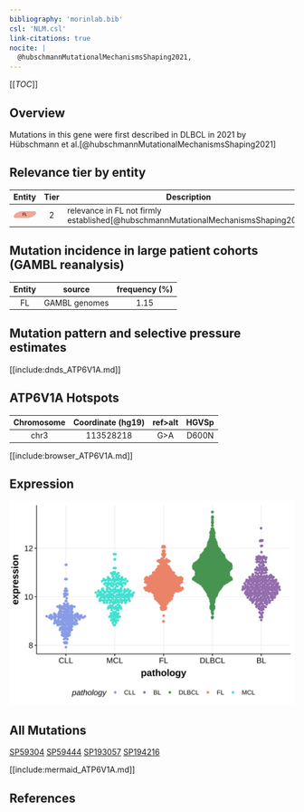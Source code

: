 ```yaml
---
bibliography: 'morinlab.bib'
csl: 'NLM.csl'
link-citations: true
nocite: |
  @hubschmannMutationalMechanismsShaping2021, 
---
```

[[_TOC_]]

## Overview

Mutations in this gene were first described in DLBCL in 2021 by Hübschmann et al.[@hubschmannMutationalMechanismsShaping2021]


## Relevance tier by entity

|Entity|Tier|Description                           |
|:------:|:----:|--------------------------------------|
|![FL](images/icons/FL_tier2.png)    |2   |relevance in FL not firmly established[@hubschmannMutationalMechanismsShaping2021]|

## Mutation incidence in large patient cohorts (GAMBL reanalysis)

|Entity|source       |frequency (%)|
|:------:|:-------------:|:-------------:|
|FL    |GAMBL genomes|1.15         |

## Mutation pattern and selective pressure estimates

[[include:dnds_ATP6V1A.md]]


## ATP6V1A Hotspots

| Chromosome |Coordinate (hg19) | ref>alt | HGVSp | 
 | :---:| :---: | :--: | :---: |
| chr3 | 113528218 | G>A | D600N |

[[include:browser_ATP6V1A.md]]

## Expression
![](images/gene_expression/ATP6V1A_by_pathology.svg)

## All Mutations

[SP59304](https://www.bcgsc.ca/downloads/morinlab/GAMBL/MALY/SP59304.html)
[SP59444](https://www.bcgsc.ca/downloads/morinlab/GAMBL/MALY/SP59444.html)
[SP193057](https://www.bcgsc.ca/downloads/morinlab/GAMBL/MALY/SP193057.html)
[SP194216](https://www.bcgsc.ca/downloads/morinlab/GAMBL/MALY/SP194216.html)

[[include:mermaid_ATP6V1A.md]]

## References

<!-- ORIGIN: hubschmannMutationalMechanismsShaping2021b -->
<!-- FL: hubschmannMutationalMechanismsShaping2021b -->
